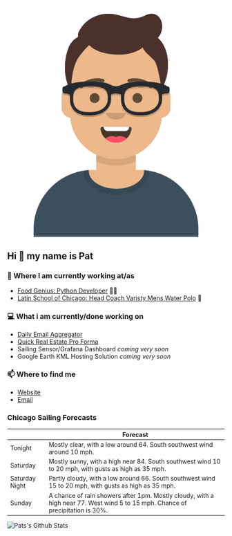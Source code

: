[![Social banner for p-j-falconer](https://raw.githubusercontent.com/P-J-FALCONER/P-J-FALCONER/master/assets/avataaars.svg)](https://patfalconer.com/)
## Hi :wave: my name is Pat

### 💼 Where I am currently working at/as
- [Food Genius: Python Developer](https://getfoodgenius.com/) 🍔🐍
- [Latin School of Chicago: Head Coach Varisty Mens Water Polo](https://www.latinschool.org/) 🤽


### 💻 What i am currently/done working on
 - [Daily Email Aggregator](https://github.com/P-J-FALCONER/dott_daily_mail)
 - [Quick Real Estate Pro Forma](https://github.com/P-J-FALCONER/henry)
 - Sailing Sensor/Grafana Dashboard *coming very soon*
 - Google Earth KML Hosting Solution *coming very soon*

### 📫 Where to find me
 - [Website](https://patfalconer.com/)
 - [Email](mailto:patrick.j.falconer@gmail.com)


### Chicago Sailing Forecasts
|   | Forecast  |
|---|---|
| Tonight | Mostly clear, with a low around 64. South southwest wind around 10 mph. |
| Saturday | Mostly sunny, with a high near 84. South southwest wind 10 to 20 mph, with gusts as high as 35 mph. |
| Saturday Night | Partly cloudy, with a low around 66. South southwest wind 15 to 20 mph, with gusts as high as 35 mph. |
| Sunday | A chance of rain showers after 1pm. Mostly cloudy, with a high near 77. West wind 5 to 15 mph. Chance of precipitation is 30%. |

![Pats's Github Stats](https://github-readme-stats.vercel.app/api?username=p-j-falconer&show_icons=true&theme=radical)
